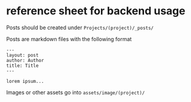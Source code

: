 # reference sheet for backend usage

Posts should be created under
```Projects/(project)/_posts/```

Posts are markdown files with the following format
```
---
layout: post
author: Author
title: Title
---

lorem ipsum...
```

Images or other assets go into 
```assets/image/(project)/```